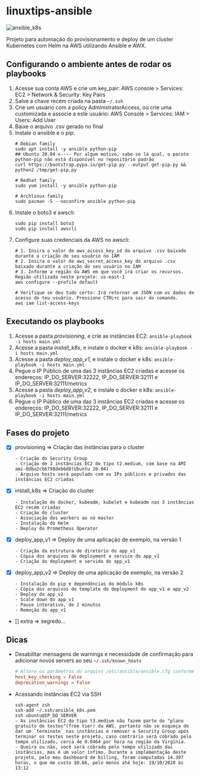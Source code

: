 # linuxtips-ansible
![ansible_k8s](https://miro.medium.com/max/570/0*3vW4ow1OBpXwn_KV.jpg)

Projeto para automação do provisionamento e deploy de um cluster Kubernetes com Helm na AWS utilizando Ansible e AWX.


## Configurando o ambiente antes de rodar os playbooks
1. Acesse sua conta AWS e crie um key_pair: AWS console > Services: EC2 > Network & Security: Key Pairs
2. Salve a chave recém criada na pasta `~/.ssh`
3. Crie um usuário com a policy AdministratorAccess, ou crie uma customizada e associe a este usuário: AWS Console > Services: IAM > Users: Add User
4. Baixe o arquivo .csv gerado no final
6. Instale o ansible e o pip:
    ``` shell
    # Debian family
    sudo apt install -y ansible python-pip
    ## Ubuntu 20.04 <---- Por algum motivo, sabe-se lá qual, o pacote python-pip não está disponível no repositório padrão
    curl https://bootstrap.pypa.io/get-pip.py --output get-pip.py && python2 /tmp/get-pip.py

    # Redhat family
    sudo yum install -y ansible python-pip

    # Archlinux family
    sudo pacman -S --noconfirm ansible python-pip
    ```
7. Instale o boto3 e awscli: 
    ``` shell
    sudo pip install boto3
    sudo pip install awscli
    ```
8. Configure suas credenciais da AWS no awscli:
    ``` shell
    # 1. Insira o valor de aws_access_key_id do arquivo .csv baixado durante a criação do seu usuário no IAM
    # 2. Insira o valor de aws_secret_access_key do arquivo .csv baixado durante a criação do seu usuário no IAM
    # 3. Informe a região da AWS em que você irá criar os recursos. Região utilizada neste projeto: us-east-1
    aws configure --profile default

    # Verifique se deu tudo certo: Irá retornar um JSON com os dados de acesso do teu usuário. Pressione CTRL+c para sair do comando.
    aws iam list-access-keys
    ```

## Executando os playbooks
1. Acesse a pasta *provisioning*, e crie as instâncias EC2: ```ansible-playbook -i hosts main.yml```
2. Acesse a pasta *install_k8s*, e instale o docker e k8s: ```ansible-playbook -i hosts main.yml```
3. Acesse a pasta *deploy_app_v1*, e instale o docker e k8s: ```ansible-playbook -i hosts main.yml```
4. Pegue o IP Público de uma das 3 instâncias EC2 criadas e acesse os endereços: IP_DO_SERVER:32222, IP_DO_SERVER:32111 e IP_DO_SERVER:32111/metrics
5. Acesse a pasta *deploy_app_v2*, e instale o docker e k8s: ```ansible-playbook -i hosts main.yml```
6. Pegue o IP Público de uma das 3 instâncias EC2 criadas e acesse os endereços: IP_DO_SERVER:32222, IP_DO_SERVER:32111 e IP_DO_SERVER:32111/metrics


## Fases do projeto
- [x] provisioning => Criação das instâncias para o cluster
    ```
    - Criação do Security Group
    - Criação de 3 instâncias EC2 do tipo t2.medium, com base na AMI ami-0dba2cb6798deb6d8(Ubuntu 20.04)
    - Arquivo hosts será populado com os IPs públicos e privados das instâncias EC2 criadas
    ```

- [x] install_k8s => Criação do cluster
    ```
    - Instalação do docker, kubeadm, kubelet e kubeadm nas 3 instâncias EC2 recém criadas
    - Criação do cluster
    - Associação dos workers ao nó master
    - Instalação do Helm
    - Deploy do Prometheus Operator
    ```

- [x] deploy_app_v1 => Deploy de uma aplicação de exemplo, na versão 1
    ```
    - Criação da estrutura de diretório do app_v1
    - Cópia dos arquivos de deployment e service do app_v1
    - Criação do deployment e servido do app_v1
    ```

- [x] deploy_app_v2 => Deploy de uma aplicação de exemplo, na versão 2
    ```
    - Instalação do pip e dependências do módulo k8s
    - Cópia dos arquivos de template do deployment do app_v1 e app_v2
    - Deploy do app_v2
    - Scale down do app_v1
    - Pause interativo, de 2 minutos
    - Remoção do app_v1
    ```

- [] extra => segredo...


## Dicas
- Desabilitar mensagens de warnings e necessidade de confirmação para adicionar novos servers ao seu `~/.ssh/known_hosts`
    ``` conf
    # Altere os parâmetros do arquivo /etc/ansible/ansible.cfg conforme abaixo
    host_key_checking = False
    deprecation_warnings = False
    ```
- Acessando instâncias EC2 via SSH
    ``` shell
    ssh-agent zsh
    ssh-add ~/.ssh/ansible_k8s.pem
    ssh ubuntu@IP_DO_SERVER
    - As instâncias EC2 do tipo t3.medium não fazem parte do "plano gratuito de testes"(free tier) da AWS, portanto não se esqueça de dar um `terminate` nas instâncias e remover o Security Group após terminar os testes neste projeto, caso contrário será cobrado pelo tempo utilizado, cerca de 0.0464 por hora na região da Virgínia.
    - Queira ou não, você será cobrado pelo tempo utilizado das instâncias, mas é um valor ínfimo. Durante a implementação deste projeto, pelo meu dashboard de billing, foram computadas 14.307 horas, o que me custo $0.66, pelo menos até hoje: 19/10/2020 às 13:12
    ```